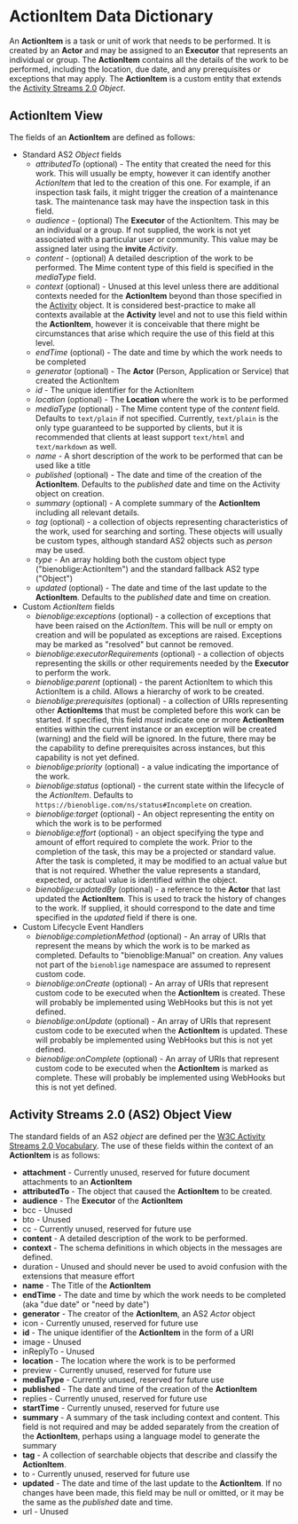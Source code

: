 # ActionItem Data Dictionary

An **ActionItem** is a task or unit of work that needs to be performed. It is created by an **Actor** and may be assigned to an **Executor** that represents an individual or group. The **ActionItem** contains all the details of the work to be performed, including the location, due date, and any prerequisites or exceptions that may apply. The **ActionItem** is a custom entity that extends the [Activity Streams 2.0](https://www.w3.org/TR/activitystreams-core/) *Object*.

## ActionItem View

The fields of an **ActionItem** are defined as follows:

* Standard AS2 *Object* fields
  * *attributedTo* (optional) - The entity that created the need for this work. This will usually be empty, however it can identify another *ActionItem* that led to the creation of this one. For example, if an inspection task fails, it might trigger the creation of a maintenance task. The maintenance task may have the inspection task in this field.
  * *audience* - (optional) The **Executor** of the ActionItem. This may be an individual or a group. If not supplied, the work is not yet associated with a particular user or community. This value may be assigned later using the **invite** *Activity*.
  * *content* - (optional) A detailed description of the work to be performed. The Mime content type of this field is specified in the *mediaType* field.
  * *context* (optional) - Unused at this level unless there are additional contexts needed for the **ActionItem** beyond than those specified in the [Activity](Activity.md) object. It is considered best-practice to make all contexts available at the **Activity** level and not to use this field within the **ActionItem**, however it is conceivable that there might be circumstances that arise which require the use of this field at this level.
  * *endTime* (optional) - The date and time by which the work needs to be completed
  * *generator* (optional) - The **Actor** (Person, Application or Service) that created the ActionItem
  * *id* - The unique identifier for the ActionItem
  * *location* (optional) - The **Location** where the work is to be performed
  * *mediaType* (optional) - The Mime content type of the *content* field. Defaults to `text/plain` if not specified. Currently, `text/plain` is the only type guaranteed to be supported by clients, but it is recommended that clients at least support `text/html` and `text/markdown` as well.
  * *name* - A short description of the work to be performed that can be used like a title
  * *published* (optional) - The date and time of the creation of the **ActionItem**. Defaults to the *published* date and time on the Activity object on creation.
  * *summary* (optional) - A complete summary of the **ActionItem** including all relevant details.
  * *tag* (optional) - a collection of objects representing characteristics of the work, used for searching and sorting. These objects will usually be custom types, although standard AS2 objects such as *person* may be used.
  * *type* - An array holding both the custom object type ("bienoblige:ActionItem") and the standard fallback AS2 type ("Object")
  * *updated* (optional) - The date and time of the last update to the **ActionItem**. Defaults to the *published* date and time on creation.
* Custom *ActionItem* fields
  * *bienoblige:exceptions* (optional) - a collection of exceptions that have been raised on the *ActionItem*. This will be null or empty on creation and will be populated as exceptions are raised. Exceptions may be marked as "resolved" but cannot be removed.
  * *bienoblige:executorRequirements* (optional) - a collection of objects representing the skills or other requirements needed by the **Executor** to perform the work.
  * *bienoblige:parent* (optional) - the parent ActionItem to which this ActionItem is a child. Allows a hierarchy of work to be created.
  * *bienoblige:prerequisites* (optional) - a collection of URIs representing other **ActionItems** that must be completed before this work can be started. If specified, this field *must* indicate one or more **ActionItem** entities within the current instance or an exception will be created (warning) and the field will be ignored. In the future, there may be the capability to define prerequisites across instances, but this capability is not yet defined.
  * *bienoblige:priority* (optional) - a value indicating the importance of the work.
  * *bienoblige:status* (optional) - the current state within the lifecycle of the *ActionItem*. Defaults to `https://bienoblige.com/ns/status#Incomplete` on creation.
  * *bienoblige:target* (optional) - An object representing the entity on which the work is to be performed
  * *bienoblige:effort* (optional) - an object specifying the type and amount of effort required to complete the work. Prior to the completion of the task, this may be a projected or standard value. After the task is completed, it may be modified to an actual value but that is not required. Whether the value represents a standard, expected, or actual value is identified within the object.
  * *bienoblige:updatedBy* (optional) - a reference to the **Actor** that last updated the **ActionItem**. This is used to track the history of changes to the work. If supplied, it should correspond to the date and time specified in the *updated* field if there is one.
* Custom Lifecycle Event Handlers
  * *bienoblige:completionMethod* (optional) - An array of URIs that represent the means by which the work is to be marked as completed. Defaults to "bienoblige:Manual" on creation. Any values not part of the `bienoblige` namespace are assumed to represent custom code.
  * *bienoblige:onCreate* (optional) - An array of URIs that represent custom code to be executed when the **ActionItem** is created. These will probably be implemented using WebHooks but this is not yet defined.
  * *bienoblige:onUpdate* (optional) - An array of URIs that represent custom code to be executed when the **ActionItem** is updated. These will probably be implemented using WebHooks but this is not yet defined.
  * *bienoblige:onComplete* (optional) - An array of URIs that represent custom code to be executed when the **ActionItem** is marked as complete. These will probably be implemented using WebHooks but this is not yet defined.

## Activity Streams 2.0 (AS2) Object View

The standard fields of an AS2 *object* are defined per the [W3C Activity Streams 2.0 Vocabulary](https://w3c.github.io/activitystreams/vocabulary/). The use of these fields within the context of an **ActionItem** is as follows:

* **attachment** - Currently unused, reserved for future document attachments to an **ActionItem**
* **attributedTo** - The object that caused the **ActionItem** to be created.
* **audience** - The **Executor** of the **ActionItem**
* bcc - Unused
* bto - Unused
* cc - Currently unused, reserved for future use
* **content** - A detailed description of the work to be performed.
* **context** - The schema definitions in which objects in the messages are defined.
* duration - Unused and should never be used to avoid confusion with the extensions that measure effort
* **name** - The Title of the **ActionItem**
* **endTime** - The date and time by which the work needs to be completed (aka "due date" or "need by date")
* **generator** - The creator of the **ActionItem**, an AS2 *Actor* object
* icon - Currently unused, reserved for future use
* **id** - The unique identifier of the **ActionItem** in the form of a URI
* image - Unused
* inReplyTo - Unused
* **location** - The location where the work is to be performed
* preview - Currently unused, reserved for future use
* **mediaType** - Currently unused, reserved for future use
* **published** - The date and time of the creation of the **ActionItem**
* replies - Currently unused, reserved for future use
* **startTime** - Currently unused, reserved for future use
* **summary** - A summary of the task including context and content. This field is not required and may be added separately from the creation of the **ActionItem**, perhaps using a language model to generate the summary
* **tag** - A collection of searchable objects that describe and classify the **ActionItem**.
* to - Currently unused, reserved for future use
* **updated** - The date and time of the last update to the **ActionItem**. If no changes have been made, this field may be null or omitted, or it may be the same as the *published* date and time.
* url - Unused

